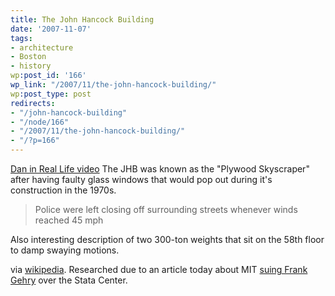 ```yaml
---
title: The John Hancock Building
date: '2007-11-07'
tags:
- architecture
- Boston
- history
wp:post_id: '166'
wp_link: "/2007/11/the-john-hancock-building/"
wp:post_type: post
redirects:
- "/john-hancock-building"
- "/node/166"
- "/2007/11/the-john-hancock-building/"
- "/?p=166"
---
```


  [Dan in Real Life video](http://time-travel.com/?dan_in_real_life) The JHB was known as the "Plywood Skyscraper" after having faulty glass windows that would pop out during it's construction in the 1970s.

>

> Police were left closing off surrounding streets whenever winds reached 45 mph

Also interesting description of two 300-ton weights that sit on the 58th floor to damp swaying motions.

via [wikipedia](http://en.wikipedia.org/wiki/John_Hancock_Tower). Researched due to an article today about MIT [suing Frank Gehry](http://www.boston.com/news/education/higher/articles/2007/11/06/mit_sues_gehry_citing_leaks_in_300m_complex/) over the Stata Center.

